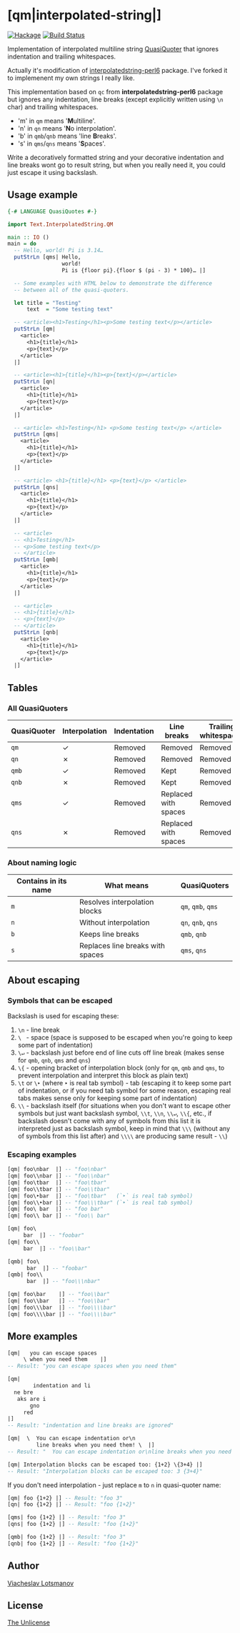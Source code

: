 # [qm|interpolated-string|]

[![Hackage](https://img.shields.io/hackage/v/qm-interpolated-string.svg)](https://hackage.haskell.org/package/qm-interpolated-string)
[![Build Status](https://travis-ci.org/unclechu/haskell-qm-interpolated-string.svg?branch=master)](https://travis-ci.org/unclechu/haskell-qm-interpolated-string)

Implementation of interpolated multiline string
[QuasiQuoter](https://wiki.haskell.org/Quasiquotation)
that ignores indentation and trailing whitespaces.

Actually it's modification of
[interpolatedstring-perl6](https://github.com/audreyt/interpolatedstring-perl6)
package. I've forked it to implemenent my own strings I really like.

This implementation based on `qc` from **interpolatedstring-perl6** package
but ignores any indentation, line breaks
(except explicitly written using `\n` char)
and trailing whitespaces.

* 'm' in `qm` means '<b>M</b>ultiline'.
* 'n' in `qn` means '<b>N</b>o interpolation'.
* 'b' in `qmb`/`qnb` means 'line <b>B</b>reaks'.
* 's' in `qms`/`qns` means '<b>S</b>paces'.

Write a decoratively formatted string and your
decorative indentation and line breaks wont go to result string,
but when you really need it, you could just escape it using backslash.

## Usage example

```haskell
{-# LANGUAGE QuasiQuotes #-}

import Text.InterpolatedString.QM

main :: IO ()
main = do
  -- Hello, world! Pi is 3.14…
  putStrLn [qms| Hello,
                 world!
                 Pi is {floor pi}.{floor $ (pi - 3) * 100}… |]

  -- Some examples with HTML below to demonstrate the difference
  -- between all of the quasi-quoters.

  let title = "Testing"
      text  = "Some testing text"

  -- <article><h1>Testing</h1><p>Some testing text</p></article>
  putStrLn [qm|
    <article>
      <h1>{title}</h1>
      <p>{text}</p>
    </article>
  |]

  -- <article><h1>{title}</h1><p>{text}</p></article>
  putStrLn [qn|
    <article>
      <h1>{title}</h1>
      <p>{text}</p>
    </article>
  |]

  -- <article> <h1>Testing</h1> <p>Some testing text</p> </article>
  putStrLn [qms|
    <article>
      <h1>{title}</h1>
      <p>{text}</p>
    </article>
  |]

  -- <article> <h1>{title}</h1> <p>{text}</p> </article>
  putStrLn [qns|
    <article>
      <h1>{title}</h1>
      <p>{text}</p>
    </article>
  |]

  -- <article>
  -- <h1>Testing</h1>
  -- <p>Some testing text</p>
  -- </article>
  putStrLn [qmb|
    <article>
      <h1>{title}</h1>
      <p>{text}</p>
    </article>
  |]

  -- <article>
  -- <h1>{title}</h1>
  -- <p>{text}</p>
  -- </article>
  putStrLn [qnb|
    <article>
      <h1>{title}</h1>
      <p>{text}</p>
    </article>
  |]
```

## Tables

### All QuasiQuoters

| QuasiQuoter | Interpolation | Indentation | Line breaks          | Trailing whitespaces |
|-------------|---------------|-------------|----------------------|----------------------|
| `qm`        | ✓             | Removed     | Removed              | Removed              |
| `qn`        | ✗             | Removed     | Removed              | Removed              |
| `qmb`       | ✓             | Removed     | Kept                 | Removed              |
| `qnb`       | ✗             | Removed     | Kept                 | Removed              |
| `qms`       | ✓             | Removed     | Replaced with spaces | Removed              |
| `qns`       | ✗             | Removed     | Replaced with spaces | Removed              |

### About naming logic

| Contains in its name | What means                       | QuasiQuoters       |
|----------------------|----------------------------------|--------------------|
| `m`                  | Resolves interpolation blocks    | `qm`, `qmb`, `qms` |
| `n`                  | Without interpolation            | `qn`, `qnb`, `qns` |
| `b`                  | Keeps line breaks                | `qmb`, `qnb`       |
| `s`                  | Replaces line breaks with spaces | `qms`, `qns`       |

## About escaping

### Symbols that can be escaped

Backslash is used for escaping these:

  1. `\n` - line break
  2. `\ ` - space (space is supposed to be escaped when you're going to keep
            some part of indentation)
  3. `\↵` - backslash just before end of line cuts off line break
            (makes sense for `qmb`, `qnb`, `qms` and `qns`)
  4. `\{` - opening bracket of interpolation block
            (only for `qm`, `qmb` and `qms`, to prevent interpolation
            and interpret this block as plain text)
  5. `\t` or `\‣` (where `‣` is real tab symbol) - tab (escaping it to keep some
     part of indentation, or if you need tab symbol for some reason,
     escaping real tabs makes sense only for keeping some part of indentation)
  6. `\\` - backslash itself (for situations when you don't want to escape
            other symbols but just want backslash symbol, `\\t`, `\\n`, `\\↵`,
            `\\{`, etc., if backslash doesn't come with any of symbols from
            this list it is interpreted just as backslash symbol, keep in mind
            that `\\\` (without any of symbols from this list after)
            and `\\\\` are producing same result - `\\`)

### Escaping examples

```haskell
[qm| foo\nbar  |] -- "foo\nbar"
[qm| foo\\nbar |] -- "foo\\nbar"
[qm| foo\tbar  |] -- "foo\tbar"
[qm| foo\\tbar |] -- "foo\\tbar"
[qm| foo\‣bar  |] -- "foo\tbar"   (`‣` is real tab symbol)
[qm| foo\\‣bar |] -- "foo\\\tbar" (`‣` is real tab symbol)
[qm| foo\ bar  |] -- "foo bar"
[qm| foo\\ bar |] -- "foo\\ bar"

[qm| foo\
     bar  |] -- "foobar"
[qm| foo\\
     bar  |] -- "foo\\bar"

[qmb| foo\
      bar  |] -- "foobar"
[qmb| foo\\
      bar  |] -- "foo\\\nbar"

[qm| foo\bar    |] -- "foo\\bar"
[qm| foo\\bar   |] -- "foo\\bar"
[qm| foo\\\bar  |] -- "foo\\\\bar"
[qm| foo\\\\bar |] -- "foo\\\\bar"
```

## More examples

```haskell
[qm|   you can escape spaces
     \ when you need them    |]
-- Result: "you can escape spaces when you need them"
```

```haskell
[qm|
        indentation and li
  ne bre
   aks are i
       gno
     red
|]
-- Result: "indentation and line breaks are ignored"
```

```haskell
[qm|  \  You can escape indentation or\n
         line breaks when you need them! \  |]
-- Result: "  You can escape indentation or\nline breaks when you need them!  "
```

```haskell
[qm| Interpolation blocks can be escaped too: {1+2} \{3+4} |]
-- Result: "Interpolation blocks can be escaped too: 3 {3+4}"
```

If you don't need interpolation - just replace `m` to `n` in quasi-quoter name:

```haskell
[qm| foo {1+2} |] -- Result: "foo 3"
[qn| foo {1+2} |] -- Result: "foo {1+2}"

[qms| foo {1+2} |] -- Result: "foo 3"
[qns| foo {1+2} |] -- Result: "foo {1+2}"

[qmb| foo {1+2} |] -- Result: "foo 3"
[qnb| foo {1+2} |] -- Result: "foo {1+2}"
```

## Author

[Viacheslav Lotsmanov](https://github.com/unclechu)

## License

[The Unlicense](./LICENSE)
